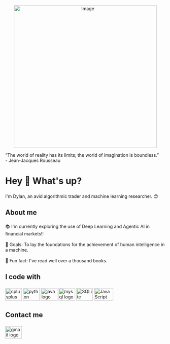 <div align="center">
  <img src="https://github.com/Dylan-Kline/Dylan-Kline/assets/100173809/f5d61b2d-d80b-4275-8291-53f9baf7c4ff" alt="Image" height="450">
</div>


<p align="left">“The world of reality has its limits; the world of imagination is boundless.”<br>- Jean-Jacques Rousseau</p>

###

<h1 align="left">Hey 👋 What's up?</h1>

###

<p align="left">I'm Dylan, an avid algorithmic trader and machine learning researcher. 😊</p>

###

<h2 align="left">About me</h2>

###

<p align="left">📚 I'm currently exploring the use of Deep Learning and Agentic AI in financial markets!!<br><br>🎯 Goals: To lay the foundations for the achievement of human intelligence in a machine.<br><br>🎲 Fun fact: I've read well over a thousand books.</p>

###

<h2 align="left">I code with</h2>

###

<div align="left">
  <img src="https://cdn.jsdelivr.net/gh/devicons/devicon/icons/cplusplus/cplusplus-original.svg" height="40" width="52" alt="cplusplus logo"  />
  <img src="https://cdn.jsdelivr.net/gh/devicons/devicon/icons/python/python-original.svg" height="40" width="52" alt="python logo"  />
  <img src="https://cdn.jsdelivr.net/gh/devicons/devicon/icons/java/java-original.svg" height="40" width="52" alt="java logo"  />
  <img src="https://cdn.jsdelivr.net/gh/devicons/devicon/icons/mysql/mysql-original.svg" height="40" width="52" alt="mysql logo"  />
  <img src="https://upload.wikimedia.org/wikipedia/commons/thumb/9/97/Sqlite-square-icon.svg/2048px-Sqlite-square-icon.svg.png" height="40" width="52" alt="SQLite"  />
  <img src="https://upload.wikimedia.org/wikipedia/commons/b/ba/Javascript_badge.svg" height="40" width="60" alt="JavaScript" />
</div>

###

<h2 align="left">Contact me</h2>

###

<div align="left">
  <a href="klinedylan46@gmail.com" target="_blank">
    <img src="https://raw.githubusercontent.com/maurodesouza/profile-readme-generator/master/src/assets/icons/social/gmail/default.svg" width="52" height="40" alt="gmail logo"  />
  </a>
</div>

###
